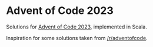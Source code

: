 # Advent of Code 2023

Solutions for [Advent of Code 2023](https://adventofcode.com), implemented in Scala.

Inspiration for some solutions taken from [/r/adventofcode](https://reddit.com/r/adventofcode).
